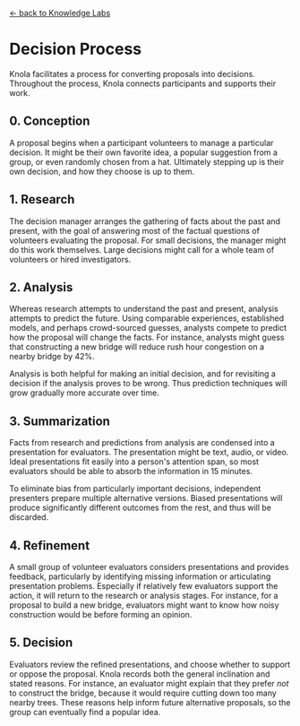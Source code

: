[&larr; back to Knowledge Labs](.)

# Decision Process

Knola facilitates a process for converting proposals into decisions. Throughout the process, Knola connects participants and supports their work.

## 0. Conception

A proposal begins when a participant volunteers to manage a particular decision. It might be their own favorite idea, a popular suggestion from a group, or even randomly chosen from a hat. Ultimately stepping up is their own decision, and how they choose is up to them.

## 1. Research

The decision manager arranges the gathering of facts about the past and present, with the goal of answering most of the factual questions of volunteers evaluating the proposal. For small decisions, the manager might do this work themselves. Large decisions might call for a whole team of volunteers or hired investigators.

## 2. Analysis

Whereas research attempts to understand the past and present, analysis attempts to predict the future. Using comparable experiences, established models, and perhaps crowd-sourced guesses, analysts compete to predict how the proposal will change the facts. For instance, analysts might guess that constructing a new bridge will reduce rush hour congestion on a nearby bridge by 42%.

Analysis is both helpful for making an initial decision, and for revisiting a decision if the analysis proves to be wrong. Thus prediction techniques will grow gradually more accurate over time.

## 3. Summarization

Facts from research and predictions from analysis are condensed into a presentation for evaluators. The presentation might be text, audio, or video. Ideal presentations fit easily into a person's attention span, so most evaluators should be able to absorb the information in 15 minutes.

To eliminate bias from particularly important decisions, independent presenters prepare multiple alternative versions. Biased presentations will produce significantly different outcomes from the rest, and thus will be discarded.

## 4. Refinement

A small group of volunteer evaluators considers presentations and provides feedback, particularly by identifying missing information or articulating presentation problems. Especially if relatively few evaluators support the action, it will return to the research or analysis stages. For instance, for a proposal to build a new bridge, evaluators might want to know how noisy construction would be before forming an opinion.

## 5. Decision

Evaluators review the refined presentations, and choose whether to support or oppose the proposal. Knola records both the general inclination and stated reasons. For instance, an evaluator might explain that they prefer *not* to construct the bridge, because it would require cutting down too many nearby trees. These reasons help inform future alternative proposals, so the group can eventually find a popular idea.
